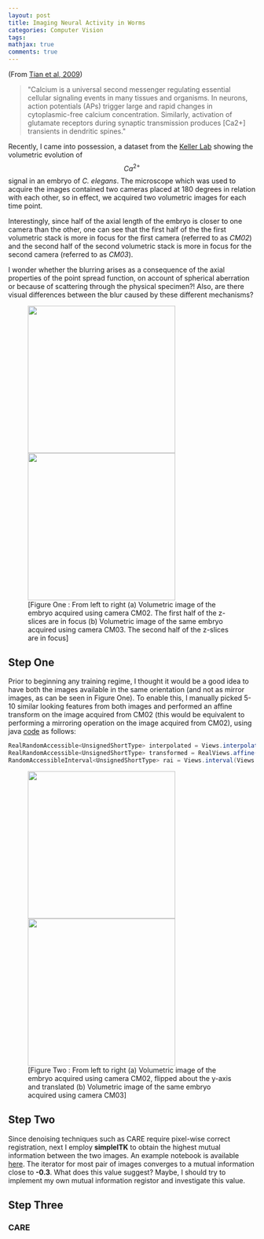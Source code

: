 ```yaml
---
layout: post
title: Imaging Neural Activity in Worms
categories: Computer Vision
tags:
mathjax: true
comments: true
---
```

 
(From [Tian et al, 2009](https://www.ncbi.nlm.nih.gov/pmc/articles/pmc2858873/))
> "Calcium  is  a  universal  second  messenger  regulating  essential cellular   signaling   events   in   many   tissues   and   organisms. In neurons, action potentials (APs) trigger large and rapid changes in cytoplasmic-free calcium concentration. Similarly, activation of  glutamate  receptors  during  synaptic  transmission  produces [Ca2+]  transients  in  dendritic  spines."


Recently, I came into possession, a dataset from the [Keller Lab](https://www.janelia.org/lab/keller-lab) showing the volumetric evolution of $$Ca^{2+}$$ signal in an embryo of *C. elegans*. The microscope which was used to acquire the images contained two cameras placed at 180 degrees in relation with each other, so in effect, we acquired two volumetric images for each time point. 

Interestingly, since half of the axial length of the embryo is closer to one camera than the other, one can see that the first half of the the first volumetric stack is more in focus for the first camera (referred to as *CM02*) and the second half of the second volumetric stack is more in focus for the second camera (referred to as *CM03*).

I wonder whether the blurring arises as a consequence of the axial properties of the point spread function, on account of spherical aberration or because of scattering through the physical specimen?! Also, are there visual differences between the blur caused by these different mechanisms?

<p float="center"><figure>
<img src="/images/2019-07-15/CM02_390.gif" width= "300" />
<img src="/images/2019-07-15/CM03_390.gif" width ="300"/>
<figcaption>
[Figure One : From left to right (a) Volumetric image of the embryo acquired using camera CM02. The first half of the z-slices are in focus (b) Volumetric image of the same embryo acquired using camera CM03. The second half of the z-slices are in focus]</figcaption></figure>
</p>

## Step One

Prior to beginning any training regime, I thought it would be a good idea to have both the images available in the same orientation (and not as mirror images, as can be seen in Figure One). To enable this, I manually picked 5-10 similar looking features from both images and performed an affine transform on the image acquired from CM02 (this would be equivalent to performing a mirroring operation on the image acquired from CM02), using java [code](https://github.com/malaalam/MonitorCalciumSignals/blob/f31fc0bac05e99ebaeb0ff76c0d185f589392fef/src/main/java/bdv/ui/panel/uicomponents/ProcessTimeFrame/RegisterImagesPanel.java#L246) as follows:

```java
RealRandomAccessible<UnsignedShortType> interpolated = Views.interpolate(Views.extendZero(image), new NLinearInterpolatorFactory<>());
RealRandomAccessible<UnsignedShortType> transformed = RealViews.affine(interpolated, affineTransform3D);
RandomAccessibleInterval<UnsignedShortType> rai = Views.interval(Views.raster(transformed), image);
```

<p float="center"><figure>
<img src="/images/2019-07-15/CM02_390_flipped.gif" width= "300" />
<img src="/images/2019-07-15/CM03_390.gif" width ="300"/>
<figcaption>
[Figure Two : From left to right (a) Volumetric image of the embryo acquired using camera CM02, flipped about the y-axis and translated (b) Volumetric image of the same embryo acquired using camera CM03]</figcaption></figure>
</p>


## Step Two

Since denoising techniques such as CARE require pixel-wise correct registration, next I employ **simpleITK** to obtain the highest mutual information between the two images. An example notebook is available [here](https://github.com/malaalam/MonitorCalciumSignals/blob/master/01_Notebooks/03Aug2019/60_Registration_Introduction.ipynb). The iterator for most pair of images converges to a mutual information close to **-0.3**. What does this value suggest? Maybe, I should try to implement my own mutual information registor and investigate this value.

## Step Three 

### CARE














  
